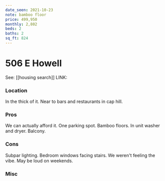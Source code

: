 ```yaml
---
date_seen: 2021-10-23
note: bamboo floor
price: 499,950 
monthly: 2,802
beds: 2
baths: 2
sq_ft: 824
---
```

# 506 E Howell
See: [[housing search]]
LINK: []()

### Location
In the thick of it. Near to bars and restaurants in cap hill. 

### Pros
We can actually afford it. One parking spot. Bamboo floors. In unit washer and dryer. Balcony. 

### Cons
Subpar lighting. Bedroom windows facing stairs. We weren't feeling the vibe. May be loud on weekends. 

### Misc